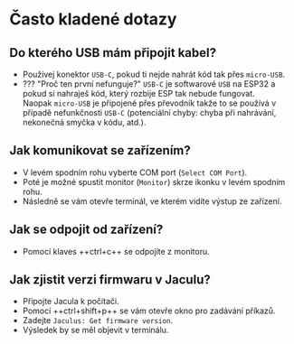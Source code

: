 # Často kladené dotazy

## Do kterého USB mám připojit kabel?
- Používej konektor `USB-C`, pokud ti nejde nahrát kód tak přes `micro-USB`.
- ??? "Proč ten první nefunguje?"
	`USB-C` je softwarové `USB` na ESP32 a pokud si nahraješ kód, který rozbije ESP tak nebude fungovat.<br>Naopak `micro-USB` je připojené přes převodník takže to se používá v případě nefunkčnosti `USB-C` (potenciální chyby: chyba při nahrávání, nekonečná smyčka v kódu, atd.).

## Jak komunikovat se zařízením?
- V levém spodním rohu vyberte COM port (`Select COM Port`).
- Poté je možné spustit monitor (`Monitor`) skrze ikonku v levém spodním rohu.
- Následně se vám otevře terminál, ve kterém vidíte výstup ze zařízení.

## Jak se odpojit od zařízení?
- Pomocí klaves ++ctrl+c++ se odpojíte z monitoru.

## Jak zjistit verzi firmwaru v Jaculu?
- Připojte Jacula k počítači.
- Pomocí ++ctrl+shift+p++ se vám otevře okno pro zadávání příkazů.
- Zadejte `Jaculus: Get firmware version`.
- Výsledek by se měl objevit v terminálu.
